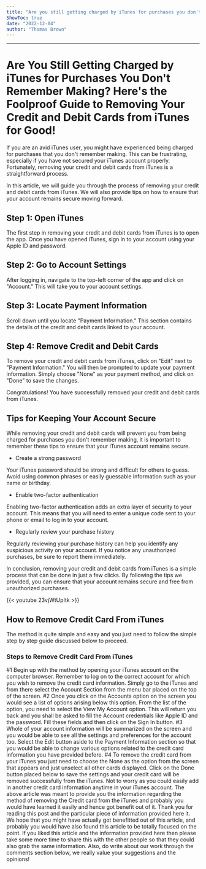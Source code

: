 ```yaml
---
title: "Are you still getting charged by iTunes for purchases you don't remember making? Here's the foolproof guide to removing your credit and debit cards from iTunes for good!"
ShowToc: true 
date: "2022-12-04"
author: "Thomas Brown"
---
```

*****
# Are You Still Getting Charged by iTunes for Purchases You Don't Remember Making? Here's the Foolproof Guide to Removing Your Credit and Debit Cards from iTunes for Good!

If you are an avid iTunes user, you might have experienced being charged for purchases that you don't remember making. This can be frustrating, especially if you have not secured your iTunes account properly. Fortunately, removing your credit and debit cards from iTunes is a straightforward process.

In this article, we will guide you through the process of removing your credit and debit cards from iTunes. We will also provide tips on how to ensure that your account remains secure moving forward.

## Step 1: Open iTunes

The first step in removing your credit and debit cards from iTunes is to open the app. Once you have opened iTunes, sign in to your account using your Apple ID and password.

## Step 2: Go to Account Settings

After logging in, navigate to the top-left corner of the app and click on "Account." This will take you to your account settings.

## Step 3: Locate Payment Information

Scroll down until you locate "Payment Information." This section contains the details of the credit and debit cards linked to your account.

## Step 4: Remove Credit and Debit Cards

To remove your credit and debit cards from iTunes, click on "Edit" next to "Payment Information." You will then be prompted to update your payment information. Simply choose "None" as your payment method, and click on "Done" to save the changes.

Congratulations! You have successfully removed your credit and debit cards from iTunes.

## Tips for Keeping Your Account Secure

While removing your credit and debit cards will prevent you from being charged for purchases you don't remember making, it is important to remember these tips to ensure that your iTunes account remains secure.

- Create a strong password

Your iTunes password should be strong and difficult for others to guess. Avoid using common phrases or easily guessable information such as your name or birthday.

- Enable two-factor authentication

Enabling two-factor authentication adds an extra layer of security to your account. This means that you will need to enter a unique code sent to your phone or email to log in to your account.

- Regularly review your purchase history

Regularly reviewing your purchase history can help you identify any suspicious activity on your account. If you notice any unauthorized purchases, be sure to report them immediately.

In conclusion, removing your credit and debit cards from iTunes is a simple process that can be done in just a few clicks. By following the tips we provided, you can ensure that your account remains secure and free from unauthorized purchases.

{{< youtube 23vjWtUpItk >}} 



## How to Remove Credit Card From iTunes


The method is quite simple and easy and you just need to follow the simple step by step guide discussed below to proceed.

 
### Steps to Remove Credit Card From iTunes


#1 Begin up with the method by opening your iTunes account on the computer browser. Remember to log on to the correct account for which you wish to remove the credit card information. Simply go to the iTunes and from there select the Account Section from the menu bar placed on the top of the screen.
#2 Once you click on the Accounts option on the screen you would see a list of options arising below this option. From the list of the option, you need to select the View My Account option. This will return you back and you shall be asked to fill the Account credentials like Apple ID and the password. Fill these fields and then click on the Sign In button.
#3 Whole of your account information will be summarized on the screen and you would be able to see all the settings and preferences for the account too. Select the Edit button aside to the Payment Information section so that you would be able to change various options related to the credit card information you have provided before.
#4 To remove the credit card from your iTunes you just need to choose the None as the option from the screen that appears and just unselect all other cards displayed. Click on the Done button placed below to save the settings and your credit card will be removed successfully from the iTunes. Not to worry as you could easily add in another credit card information anytime in your iTunes account.
The above article was meant to provide you the information regarding the method of removing the Credit card from the iTunes and probably you would have learned it easily and hence got benefit out of it. Thank you for reading this post and the particular piece of information provided here it. We hope that you might have actually got benefitted out of this article, and probably you would have also found this article to be totally focused on the point. If you liked this article and the information provided here then please take some more time to share this with the other people so that they could also grab the same information. Also, do write about our work through the comments section below, we really value your suggestions and the opinions!





